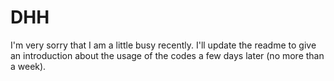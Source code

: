 # DHH
I'm very sorry that I am a little busy recently. I'll update the readme to give an introduction about the usage of the codes a few days later (no more than a week). 
